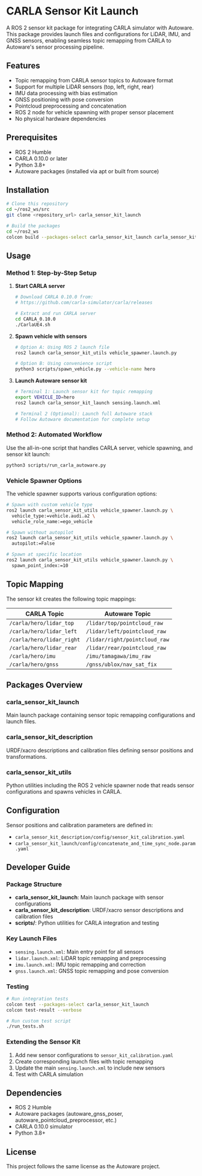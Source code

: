 # CARLA Sensor Kit Launch

A ROS 2 sensor kit package for integrating CARLA simulator with Autoware. This package provides launch files and configurations for LiDAR, IMU, and GNSS sensors, enabling seamless topic remapping from CARLA to Autoware's sensor processing pipeline.

## Features

- Topic remapping from CARLA sensor topics to Autoware format
- Support for multiple LiDAR sensors (top, left, right, rear)
- IMU data processing with bias estimation
- GNSS positioning with pose conversion
- Pointcloud preprocessing and concatenation
- ROS 2 node for vehicle spawning with proper sensor placement
- No physical hardware dependencies

## Prerequisites

- ROS 2 Humble
- CARLA 0.10.0 or later
- Python 3.8+
- Autoware packages (installed via apt or built from source)

## Installation

```bash
# Clone this repository
cd ~/ros2_ws/src
git clone <repository_url> carla_sensor_kit_launch

# Build the packages
cd ~/ros2_ws
colcon build --packages-select carla_sensor_kit_launch carla_sensor_kit_description carla_sensor_kit_utils
```

## Usage

### Method 1: Step-by-Step Setup

1. **Start CARLA server**
   ```bash
   # Download CARLA 0.10.0 from:
   # https://github.com/carla-simulator/carla/releases
   
   # Extract and run CARLA server
   cd CARLA_0.10.0
   ./CarlaUE4.sh
   ```

2. **Spawn vehicle with sensors**
   ```bash
   # Option A: Using ROS 2 launch file
   ros2 launch carla_sensor_kit_utils vehicle_spawner.launch.py
   
   # Option B: Using convenience script
   python3 scripts/spawn_vehicle.py --vehicle-name hero
   ```

3. **Launch Autoware sensor kit**
   ```bash
   # Terminal 1: Launch sensor kit for topic remapping
   export VEHICLE_ID=hero
   ros2 launch carla_sensor_kit_launch sensing.launch.xml
   
   # Terminal 2 (Optional): Launch full Autoware stack
   # Follow Autoware documentation for complete setup
   ```

### Method 2: Automated Workflow

Use the all-in-one script that handles CARLA server, vehicle spawning, and sensor kit launch:

```bash
python3 scripts/run_carla_autoware.py
```

### Vehicle Spawner Options

The vehicle spawner supports various configuration options:

```bash
# Spawn with custom vehicle type
ros2 launch carla_sensor_kit_utils vehicle_spawner.launch.py \
  vehicle_type:=vehicle.audi.a2 \
  vehicle_role_name:=ego_vehicle

# Spawn without autopilot
ros2 launch carla_sensor_kit_utils vehicle_spawner.launch.py \
  autopilot:=False

# Spawn at specific location
ros2 launch carla_sensor_kit_utils vehicle_spawner.launch.py \
  spawn_point_index:=10
```

## Topic Mapping

The sensor kit creates the following topic mappings:

| CARLA Topic | Autoware Topic |
|-------------|----------------|
| `/carla/hero/lidar_top` | `/lidar/top/pointcloud_raw` |
| `/carla/hero/lidar_left` | `/lidar/left/pointcloud_raw` |
| `/carla/hero/lidar_right` | `/lidar/right/pointcloud_raw` |
| `/carla/hero/lidar_rear` | `/lidar/rear/pointcloud_raw` |
| `/carla/hero/imu` | `/imu/tamagawa/imu_raw` |
| `/carla/hero/gnss` | `/gnss/ublox/nav_sat_fix` |

## Packages Overview

### carla_sensor_kit_launch
Main launch package containing sensor topic remapping configurations and launch files.

### carla_sensor_kit_description
URDF/xacro descriptions and calibration files defining sensor positions and transformations.

### carla_sensor_kit_utils
Python utilities including the ROS 2 vehicle spawner node that reads sensor configurations and spawns vehicles in CARLA.

## Configuration

Sensor positions and calibration parameters are defined in:
- `carla_sensor_kit_description/config/sensor_kit_calibration.yaml`
- `carla_sensor_kit_launch/config/concatenate_and_time_sync_node.param.yaml`

## Developer Guide

### Package Structure

- **carla_sensor_kit_launch**: Main launch package with sensor configurations
- **carla_sensor_kit_description**: URDF/xacro sensor descriptions and calibration files
- **scripts/**: Python utilities for CARLA integration and testing

### Key Launch Files

- `sensing.launch.xml`: Main entry point for all sensors
- `lidar.launch.xml`: LiDAR topic remapping and preprocessing
- `imu.launch.xml`: IMU topic remapping and correction
- `gnss.launch.xml`: GNSS topic remapping and pose conversion

### Testing

```bash
# Run integration tests
colcon test --packages-select carla_sensor_kit_launch
colcon test-result --verbose

# Run custom test script
./run_tests.sh
```

### Extending the Sensor Kit

1. Add new sensor configurations to `sensor_kit_calibration.yaml`
2. Create corresponding launch files with topic remapping
3. Update the main `sensing.launch.xml` to include new sensors
4. Test with CARLA simulation

## Dependencies

- ROS 2 Humble
- Autoware packages (autoware_gnss_poser, autoware_pointcloud_preprocessor, etc.)
- CARLA 0.10.0 simulator
- Python 3.8+

## License

This project follows the same license as the Autoware project.